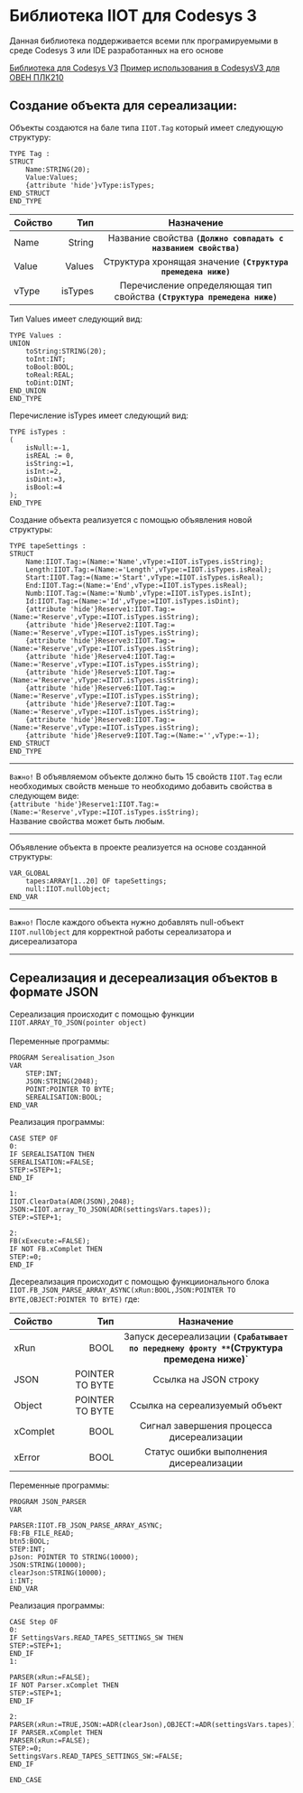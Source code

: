 # Библиотека IIOT  для Codesys 3
Данная библиотека поддерживается всеми плк програмируемыми в среде Codesys 3  или IDE разработанных на его основе<br/>

[Библиотека для Codesys V3](./library_codesys3/)
[Пример использования в CodesysV3 для ОВЕН ПЛК210](./example_codesys3/)
## Создание объекта для сереализации:

Объекты создаются на бале типа `IIOT.Tag` который имеет следующую структуру:
```
TYPE Tag :
STRUCT
	Name:STRING(20);
	Value:Values;
	{attribute 'hide'}vType:isTypes;
END_STRUCT
END_TYPE
```
|Сойство | Тип | Назначение |
|:--------|-----:|:----------:|
|Name    |String  |Название свойства **`(Должно совпадать с названием свойства)`**     |
|Value    |Values |Структура  хронящая значение **`(Структура премедена ниже)`**   |
|vType   |isTypes  |Перечисление определяющая тип свойства **`(Структура премедена ниже)`**|

Тип Values имеет следующий вид:
```
TYPE Values :
UNION
	toString:STRING(20);
	toInt:INT;
	toBool:BOOL;
	toReal:REAL;
	toDint:DINT;
END_UNION
END_TYPE
```
Перечисление isTypes имеет следующий вид:
```
TYPE isTypes :
(
	isNull:=-1,
	isREAL := 0,
	isString:=1,
	isInt:=2,
	isDint:=3,
	isBool:=4
);
END_TYPE
```
Создание объекта реализуется с помощью  объявления новой структуры:

```
TYPE tapeSettings : 
STRUCT
	Name:IIOT.Tag:=(Name:='Name',vType:=IIOT.isTypes.isString);
	Length:IIOT.Tag:=(Name:='Length',vType:=IIOT.isTypes.isReal);
	Start:IIOT.Tag:=(Name:='Start',vType:=IIOT.isTypes.isReal);
	End:IIOT.Tag:=(Name:='End',vType:=IIOT.isTypes.isReal);
	Numb:IIOT.Tag:=(Name:='Numb',vType:=IIOT.isTypes.isInt);
	Id:IIOT.Tag:=(Name:='Id',vType:=IIOT.isTypes.isDint);
	{attribute 'hide'}Reserve1:IIOT.Tag:=(Name:='Reserve',vType:=IIOT.isTypes.isString);
	{attribute 'hide'}Reserve2:IIOT.Tag:=(Name:='Reserve',vType:=IIOT.isTypes.isString);
	{attribute 'hide'}Reserve3:IIOT.Tag:=(Name:='Reserve',vType:=IIOT.isTypes.isString);
	{attribute 'hide'}Reserve4:IIOT.Tag:=(Name:='Reserve',vType:=IIOT.isTypes.isString);
	{attribute 'hide'}Reserve5:IIOT.Tag:=(Name:='Reserve',vType:=IIOT.isTypes.isString);
	{attribute 'hide'}Reserve6:IIOT.Tag:=(Name:='Reserve',vType:=IIOT.isTypes.isString);
	{attribute 'hide'}Reserve7:IIOT.Tag:=(Name:='Reserve',vType:=IIOT.isTypes.isString);
	{attribute 'hide'}Reserve8:IIOT.Tag:=(Name:='Reserve',vType:=IIOT.isTypes.isString);
	{attribute 'hide'}Reserve9:IIOT.Tag:=(Name:='',vType:=-1);
END_STRUCT
END_TYPE
```
***
``Важно!`` В объявляемом объекте должно быть 15 свойств ``IIOT.Tag`` если необходимых свойств меньше то необходимо
добавить свойства в следующем виде:<br/> `{attribute 'hide'}Reserve1:IIOT.Tag:=(Name:='Reserve',vType:=IIOT.isTypes.isString);`<br/> Hазвание свойства может быть любым.
***
Объявление объекта в проекте реализуется на основе созданной структуры: 
```
VAR_GLOBAL
	tapes:ARRAY[1..20] OF tapeSettings;
	null:IIOT.nullObject;
END_VAR
```

***
``Важно!`` После каждого объекта нужно добавлять  null-объект `IIOT.nullObject` для корректной работы сереализатора и дисереализатора
***
##  Сереализация и десереализация объектов в формате JSON


Сереализация происходит с помощью функции `IIOT.ARRAY_TO_JSON(pointer object)`<br/>
<br/>
Переменные программы:
```
PROGRAM Serealisation_Json
VAR
    STEP:INT;
    JSON:STRING(2048);
    POINT:POINTER TO BYTE;
    SEREALISATION:BOOL;
END_VAR
```
Реализация программы:
```
CASE STEP OF
0:
IF SEREALISATION THEN
SEREALISATION:=FALSE;
STEP:=STEP+1;
END_IF

1:
IIOT.ClearData(ADR(JSON),2048);
JSON:=IIOT.array_TO_JSON(ADR(settingsVars.tapes));
STEP:=STEP+1;

2:
FB(xExecute:=FALSE);
IF NOT FB.xComplet THEN
STEP:=0;	
END_IF
```

Десереализация происходит с помощью функциионального блока `IIOT.FB_JSON_PARSE_ARRAY_ASYNC(xRun:BOOL,JSON:POINTER TO BYTE,OBJECT:POINTER TO BYTE)` где:

|Сойство | Тип | Назначение |
|:--------|-----:|:----------:|
|xRun    |BOOL  | Запуск десереализации **`(Срабатывает по переднему фронту **`(Структура премедена ниже)`**   |
|JSON   |POINTER TO BYTE  |Cсылка на JSON строку |
|Object   |POINTER TO BYTE  | Ссылка  на сереализуемый объект |
|xComplet   |BOOL  | Сигнал завершения процесса дисереализации |
|xError   |BOOL  | Статус  ошибки выполнения дисереализации |


Переменные программы:


```
PROGRAM JSON_PARSER
VAR

PARSER:IIOT.FB_JSON_PARSE_ARRAY_ASYNC;
FB:FB_FILE_READ;
btn5:BOOL;
STEP:INT;
pJson: POINTER TO STRING(10000);
JSON:STRING(10000);
clearJson:STRING(10000);
i:INT;
END_VAR
```
Реализация программы:

```
CASE Step OF
0: 
IF SettingsVars.READ_TAPES_SETTINGS_SW THEN
STEP:=STEP+1;
END_IF
1:

PARSER(xRun:=FALSE);
IF NOT Parser.xComplet THEN
STEP:=STEP+1;
END_IF
	
2:
PARSER(xRun:=TRUE,JSON:=ADR(clearJson),OBJECT:=ADR(settingsVars.tapes));
IF PARSER.xComplet THEN
PARSER(xRun:=FALSE);
STEP:=0;
SettingsVars.READ_TAPES_SETTINGS_SW:=FALSE;
END_IF
	
END_CASE
```



